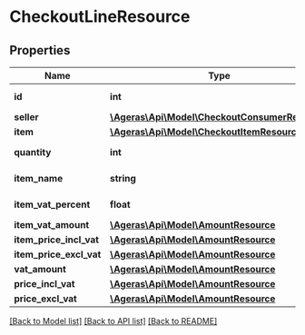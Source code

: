 # CheckoutLineResource

## Properties
Name | Type | Description | Notes
------------ | ------------- | ------------- | -------------
**id** | **int** | id for the line | [optional] 
**seller** | [**\Ageras\Api\Model\CheckoutConsumerResource**](CheckoutConsumerResource.md) |  | [optional] 
**item** | [**\Ageras\Api\Model\CheckoutItemResource**](CheckoutItemResource.md) |  | [optional] 
**quantity** | **int** | Quantity per price. | [optional] 
**item_name** | **string** | Title for the product | [optional] 
**item_vat_percent** | **float** | Vat percent on item | [optional] 
**item_vat_amount** | [**\Ageras\Api\Model\AmountResource**](AmountResource.md) |  | [optional] 
**item_price_incl_vat** | [**\Ageras\Api\Model\AmountResource**](AmountResource.md) |  | [optional] 
**item_price_excl_vat** | [**\Ageras\Api\Model\AmountResource**](AmountResource.md) |  | [optional] 
**vat_amount** | [**\Ageras\Api\Model\AmountResource**](AmountResource.md) |  | [optional] 
**price_incl_vat** | [**\Ageras\Api\Model\AmountResource**](AmountResource.md) |  | [optional] 
**price_excl_vat** | [**\Ageras\Api\Model\AmountResource**](AmountResource.md) |  | [optional] 

[[Back to Model list]](../README.md#documentation-for-models) [[Back to API list]](../README.md#documentation-for-api-endpoints) [[Back to README]](../README.md)


